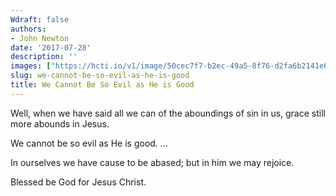 ```yaml
---
Wdraft: false
authors:
- John Newton
date: '2017-07-28'
description: ''
images: ["https://hcti.io/v1/image/50cec7f7-b2ec-49a5-8f76-d2fa6b2141e6.png"]
slug: we-cannot-be-so-evil-as-he-is-good
title: We Cannot Be So Evil as He is Good
---
```


Well, when we have said all we can of the aboundings of sin in us, grace still more abounds in Jesus.

We cannot be so evil as He is good. ...

In ourselves we have cause to be abased; but in him we may rejoice.

Blessed be God for Jesus Christ.